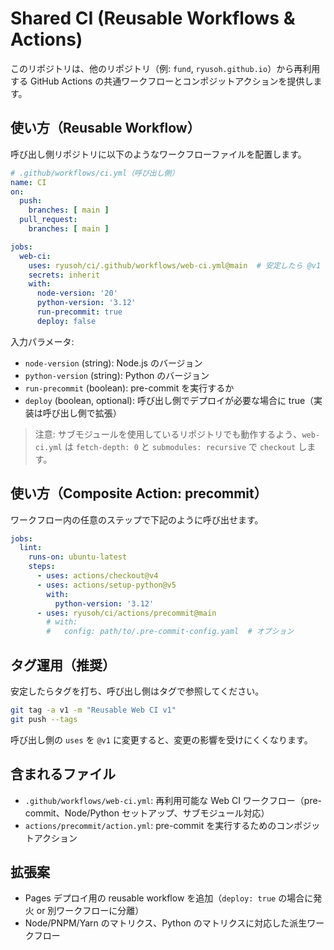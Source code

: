 # Shared CI (Reusable Workflows & Actions)

このリポジトリは、他のリポジトリ（例: `fund`, `ryusoh.github.io`）から再利用する GitHub Actions の共通ワークフローとコンポジットアクションを提供します。

## 使い方（Reusable Workflow）

呼び出し側リポジトリに以下のようなワークフローファイルを配置します。

```yaml
# .github/workflows/ci.yml（呼び出し側）
name: CI
on:
  push:
    branches: [ main ]
  pull_request:
    branches: [ main ]

jobs:
  web-ci:
    uses: ryusoh/ci/.github/workflows/web-ci.yml@main  # 安定したら @v1 に変更
    secrets: inherit
    with:
      node-version: '20'
      python-version: '3.12'
      run-precommit: true
      deploy: false
```

入力パラメータ:
- `node-version` (string): Node.js のバージョン
- `python-version` (string): Python のバージョン
- `run-precommit` (boolean): pre-commit を実行するか
- `deploy` (boolean, optional): 呼び出し側でデプロイが必要な場合に true（実装は呼び出し側で拡張）

> 注意: サブモジュールを使用しているリポジトリでも動作するよう、`web-ci.yml` は `fetch-depth: 0` と `submodules: recursive` で `checkout` します。

## 使い方（Composite Action: precommit）

ワークフロー内の任意のステップで下記のように呼び出せます。

```yaml
jobs:
  lint:
    runs-on: ubuntu-latest
    steps:
      - uses: actions/checkout@v4
      - uses: actions/setup-python@v5
        with:
          python-version: '3.12'
      - uses: ryusoh/ci/actions/precommit@main
        # with:
        #   config: path/to/.pre-commit-config.yaml  # オプション
```

## タグ運用（推奨）

安定したらタグを打ち、呼び出し側はタグで参照してください。

```bash
git tag -a v1 -m "Reusable Web CI v1"
git push --tags
```

呼び出し側の `uses` を `@v1` に変更すると、変更の影響を受けにくくなります。

## 含まれるファイル

- `.github/workflows/web-ci.yml`: 再利用可能な Web CI ワークフロー（pre-commit、Node/Python セットアップ、サブモジュール対応）
- `actions/precommit/action.yml`: pre-commit を実行するためのコンポジットアクション

## 拡張案

- Pages デプロイ用の reusable workflow を追加（`deploy: true` の場合に発火 or 別ワークフローに分離）
- Node/PNPM/Yarn のマトリクス、Python のマトリクスに対応した派生ワークフロー
